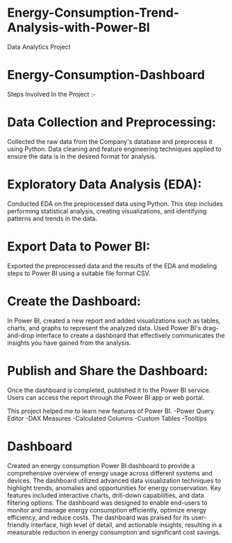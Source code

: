 # Energy-Consumption-Trend-Analysis-with-Power-BI
Data Analytics Project

# Energy-Consumption-Dashboard
Steps Involved In the Project :-

# Data Collection and Preprocessing:
Collected the raw data from the Company's database and preprocess it using Python. Data cleaning and feature engineering techniques applied to ensure the data is in the desired format for analysis.

# Exploratory Data Analysis (EDA):
Conducted EDA on the preprocessed data using Python. This step includes performing statistical analysis, creating visualizations, and identifying patterns and trends in the data.

# Export Data to Power BI:
Exported the preprocessed data and the results of the EDA and modeling steps to Power BI using a suitable file format CSV.

# Create the Dashboard:
In Power BI, created a new report and added visualizations such as tables, charts, and graphs to represent the analyzed data. Used Power BI's drag-and-drop interface to create a dashboard that effectively communicates the insights you have gained from the analysis.

# Publish and Share the Dashboard:
Once the dashboard is completed, published it to the Power BI service. Users can access the report through the Power BI app or web portal.

This project helped me to learn new features of Power BI. -Power Query Editor -DAX Measures -Calculated Columns -Custom Tables -Tooltips

# Dashboard
Created an energy consumption Power BI dashboard to provide a comprehensive overview of energy usage across different systems and devices. The dashboard utilized advanced data visualization techniques to highlight trends, anomalies and opportunities for energy conservation. Key features included interactive charts, drill-down capabilities, and data filtering options. The dashboard was designed to enable end-users to monitor and manage energy consumption efficiently, optimize energy efficiency, and reduce costs. The dashboard was praised for its user-friendly interface, high level of detail, and actionable insights, resulting in a measurable reduction in energy consumption and significant cost savings.
